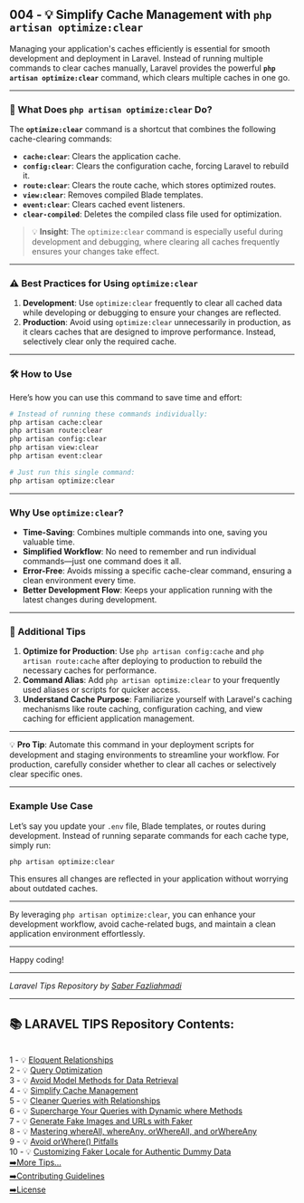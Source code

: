 ## 004 - 💡 Simplify Cache Management with `php artisan optimize:clear`

Managing your application's caches efficiently is essential for smooth development and deployment in Laravel. Instead of running multiple commands to clear caches manually, Laravel provides the powerful **`php artisan optimize:clear`** command, which clears multiple caches in one go.

---

### 🔰 What Does `php artisan optimize:clear` Do?

The **`optimize:clear`** command is a shortcut that combines the following cache-clearing commands:  
- **`cache:clear`**: Clears the application cache.  
- **`config:clear`**: Clears the configuration cache, forcing Laravel to rebuild it.  
- **`route:clear`**: Clears the route cache, which stores optimized routes.  
- **`view:clear`**: Removes compiled Blade templates.  
- **`event:clear`**: Clears cached event listeners.  
- **`clear-compiled`**: Deletes the compiled class file used for optimization.

> 💡 **Insight**: The `optimize:clear` command is especially useful during development and debugging, where clearing all caches frequently ensures your changes take effect.

---

### ⚠️ Best Practices for Using `optimize:clear`

1. **Development**: Use `optimize:clear` frequently to clear all cached data while developing or debugging to ensure your changes are reflected.  
2. **Production**: Avoid using `optimize:clear` unnecessarily in production, as it clears caches that are designed to improve performance. Instead, selectively clear only the required cache.

---

### 🛠️ How to Use

Here’s how you can use this command to save time and effort:

```bash
# Instead of running these commands individually:
php artisan cache:clear
php artisan route:clear
php artisan config:clear
php artisan view:clear
php artisan event:clear

# Just run this single command:
php artisan optimize:clear
```

---

### Why Use `optimize:clear`?

- **Time-Saving**: Combines multiple commands into one, saving you valuable time.  
- **Simplified Workflow**: No need to remember and run individual commands—just one command does it all.  
- **Error-Free**: Avoids missing a specific cache-clear command, ensuring a clean environment every time.  
- **Better Development Flow**: Keeps your application running with the latest changes during development.

---

### 🔰 Additional Tips
1. **Optimize for Production**: Use `php artisan config:cache` and `php artisan route:cache` after deploying to production to rebuild the necessary caches for performance.  
2. **Command Alias**: Add `php artisan optimize:clear` to your frequently used aliases or scripts for quicker access.  
3. **Understand Cache Purpose**: Familiarize yourself with Laravel's caching mechanisms like route caching, configuration caching, and view caching for efficient application management.

---

💡 **Pro Tip**: Automate this command in your deployment scripts for development and staging environments to streamline your workflow. For production, carefully consider whether to clear all caches or selectively clear specific ones. 

---

### Example Use Case

Let’s say you update your `.env` file, Blade templates, or routes during development. Instead of running separate commands for each cache type, simply run:

```bash
php artisan optimize:clear
```

This ensures all changes are reflected in your application without worrying about outdated caches.

---

By leveraging `php artisan optimize:clear`, you can enhance your development workflow, avoid cache-related bugs, and maintain a clean application environment effortlessly.

---

Happy coding!

---

*Laravel Tips Repository by <a href="https://github.com/saberfazliahmadi/">Saber Fazliahmadi</a>*

---

## 📚 LARAVEL TIPS Repository Contents:
</br>
1 - 💡 <a href="https://github.com/saberfazliahmadi/Laravel-Tips/blob/main/tips/001-eloquent-relationships.md" >Eloquent Relationships</a>  
</br>
2 - 💡 <a href="https://github.com/saberfazliahmadi/Laravel-Tips/blob/main/tips/002-query-optimization.md" >Query Optimization</a>
</br>
3 - 💡 <a href="https://github.com/saberfazliahmadi/Laravel-Tips/blob/main/tips/003-dont-use-model-methods-for-retrieving-data.md" >Avoid Model Methods for Data Retrieval</a>
</br>
4 - 💡 <a href="https://github.com/saberfazliahmadi/Laravel-Tips/blob/main/tips/004-use-optimize-clear-command.md" >Simplify Cache Management</a>  
</br>
5 - 💡 <a href="https://github.com/saberfazliahmadi/Laravel-Tips/blob/main/tips/005-querying-with-relationships.md" >Cleaner Queries with Relationships</a>
</br>
6 - 💡 <a href="https://github.com/saberfazliahmadi/Laravel-Tips/blob/main/tips/006-dynamic-where-methods.md" >Supercharge Your Queries with Dynamic where Methods</a>
</br>
7 - 💡 <a href="https://github.com/saberfazliahmadi/Laravel-Tips/blob/main/tips/007-faker_image_generation.md" >Generate Fake Images and URLs with Faker</a>
</br>
8 - 💡 <a href="https://github.com/saberfazliahmadi/Laravel-Tips/blob/main/tips/008-query-builder-where-methods.md" >Mastering whereAll, whereAny, orWhereAll, and orWhereAny</a>
</br>
9 - 💡 <a href="https://github.com/saberfazliahmadi/Laravel-Tips/blob/main/tips/009-orwhere-query-mistake.md" >Avoid orWhere() Pitfalls</a>
</br>
10 - 💡 <a href="https://github.com/saberfazliahmadi/Laravel-Tips/blob/main/tips/010-customizing-faker-locale-for-authentic-dummy-data.md" >Customizing Faker Locale for Authentic Dummy Data</a>
</br>
<a href="https://github.com/saberfazliahmadi/Laravel-Tips" >➡️More Tips...</a>
</br>
<a href="https://github.com/saberfazliahmadi/Laravel-Tips/blob/main/CONTRIBUTING.md" >➡️Contributing Guidelines</a>
</br>
<a href="https://github.com/saberfazliahmadi/Laravel-Tips/blob/main/LICENSE" >➡️License</a>
</br>
</br>
